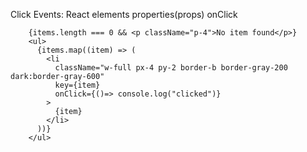 Click Events:
    React
        elements
            properties(props)
                onClick



        {items.length === 0 && <p className="p-4">No item found</p>}
        <ul>
          {items.map((item) => (
            <li
              className="w-full px-4 py-2 border-b border-gray-200 dark:border-gray-600"
              key={item}
              onClick={()=> console.log("clicked")}
            >
              {item}
            </li>
          ))}
        </ul>

